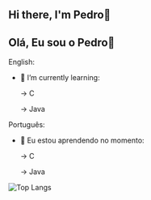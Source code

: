 ## Hi there, I'm Pedro👋
## Olá, Eu sou o Pedro👋



English:

- 🌱 I’m currently learning:

  -> C
  
  -> Java
  

Português:

- 🌱 Eu estou aprendendo no momento:
  
  -> C
  
  -> Java


![Top Langs](https://github-readme-stats.vercel.app/api/top-langs/?username=PedroBarao&hide=javascript,html)

